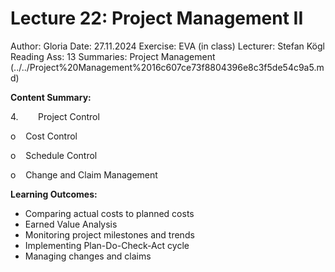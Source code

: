 # Lecture 22: Project Management II

Author: Gloria
Date: 27.11.2024
Exercise: EVA (in class)
Lecturer: Stefan Kögl
Reading Ass: 13
Summaries: Project Management (../../Project%20Management%2016c607ce73f8804396e8c3f5de54c9a5.md)

**Content Summary:**

4.        Project Control

o    Cost Control

o    Schedule Control

o    Change and Claim Management

**Learning Outcomes:**

- Comparing actual costs to planned costs
- Earned Value Analysis
- Monitoring project milestones and trends
- Implementing Plan-Do-Check-Act cycle
- Managing changes and claims